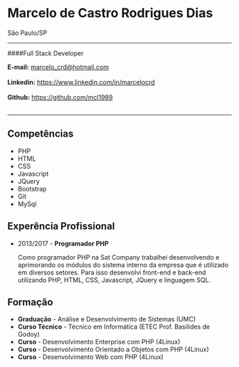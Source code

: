 <h1>Marcelo de Castro Rodrigues Dias</h1>

São Paulo/SP
<hr />

####Full Stack Developer

<b>E-mail:</b> marcelo_crd@hotmail.com<br />
<br />
<b>Linkedin:</b> https://www.linkedin.com/in/marcelocrd<br />
<br />
<b>Github:</b> https://github.com/mcl1989<br />
<br />
<hr />
  
<h2>Compet&ecirc;ncias</h2>

<ul>
	<li>PHP</li>
	<li>HTML</li>
	<li>CSS</li>
	<li>Javascript</li>
	<li>JQuery</li>
	<li>Bootstrap</li>
	<li>Git</li>
	<li>MySql</li>
</ul>

<h2>Exper&ecirc;ncia Profissional</h2>

<ul>
	<li>2013/2017 - <b>Programador PHP</b></li>
	<p>
		Como programador PHP na Sat Company trabalhei desenvolvendo e aprimorando os módulos do sistema interno da empresa que é utilizado em diversos setores.
		Para isso desenvolvi front-end e back-end utilizando PHP, HTML, CSS, Javascript, JQuery e linguagem SQL.
	</p>
</ul>

<h2>Forma&ccedil;&atilde;o</h2>

<ul>
	<li><b>Gradua&ccedil;&atilde;o</b> - An&aacute;lise e Desenvolvimento de Sistemas (UMC)</li>
	<li><b>Curso Técnico</b> - T&eacute;cnico em Inform&aacute;tica (ETEC Prof. Basilides de Godoy)</li>
	<li><b>Curso</b> - Desenvolvimento Enterprise com PHP (4Linux)</li>
	<li><b>Curso</b> - Desenvolvimento Orientado a Objetos com PHP (4Linux)</li>
	<li><b>Curso</b> - Desenvolvimento Web com PHP (4Linux)</li>
</ul>

